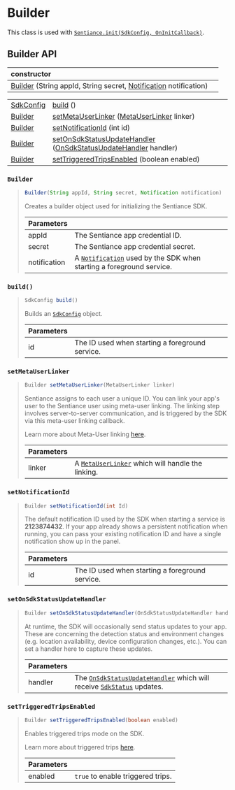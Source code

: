 # Builder

This class is used with [`Sentiance.init(SdkConfig, OnInitCallback)`](../sentiance.md#init).

## Builder API

| constructor |  |
| :--- | :--- |
| [Builder](sdkconfig-builder.md#builder) \(String appId, String secret, [Notification](https://developer.android.com/reference/android/app/Notification) notification\) |  |

|  |  |
| :--- | :--- |
| [SdkConfig](./) | [build](sdkconfig-builder.md#build) \(\) |
| [Builder](sdkconfig-builder.md) | [setMetaUserLinker](sdkconfig-builder.md#setmetauserlinker) \([MetaUserLinker](../metauserlinker.md) linker\) |
| [Builder](sdkconfig-builder.md) | [setNotificationId](sdkconfig-builder.md#setnotificationid) \(int id\) |
| [Builder](sdkconfig-builder.md) | [setOnSdkStatusUpdateHandler](sdkconfig-builder.md#setonsdkstatusupdatehandler) \([OnSdkStatusUpdateHandler](../onsdkstatusupdatehandler.md) handler\) |
| [Builder](sdkconfig-builder.md) | [setTriggeredTripsEnabled](sdkconfig-builder.md#settriggeredtripsenabled) \(boolean enabled\) |



### `Builder`

> ```java
> Builder(String appId, String secret, Notification notification)
> ```
>
> Creates a builder object used for initializing the Sentiance SDK.
>
> | Parameters |  |
> | :--- | :--- |
> | appId | The Sentiance app credential ID. |
> | secret | The Sentiance app credential secret. |
> | notification | A [`Notification`](https://developer.android.com/reference/android/app/Notification) used by the SDK when starting a foreground service. |



### `build()`

> ```java
> SdkConfig build()
> ```
>
> Builds an [`SdkConfig`](./) object.
>
> | Parameters |  |
> | :--- | :--- |
> | id | The ID used when starting a foreground service. |

### `setMetaUserLinker`

> ```java
> Builder setMetaUserLinker(MetaUserLinker linker)
> ```
>
> Sentiance assigns to each user a unique ID. You can link your app's user to the Sentiance user using meta-user linking. The linking step involves server-to-server communication, and is triggered by the SDK via this meta-user linking callback.
>
> Learn more about Meta-User linking [here](../../../appendix/meta-users.md).
>
> | Parameters |  |
> | :--- | :--- |
> | linker | A [`MetaUserLinker`](../metauserlinker.md) which will handle the linking. |

### `setNotificationId`

> ```java
> Builder setNotificationId(int Id)
> ```
>
> The default notification ID used by the SDK when starting a service is **2123874432**. If your app already shows a persistent notification when running, you can pass your existing notification ID and have a single notification show up in the panel.
>
> | Parameters |  |
> | :--- | :--- |
> | id | The ID used when starting a foreground service. |

### `setOnSdkStatusUpdateHandler`

> ```java
> Builder setOnSdkStatusUpdateHandler(OnSdkStatusUpdateHandler handler)
> ```
>
> At runtime, the SDK will occasionally send status updates to your app. These are concerning the detection status and environment changes \(e.g. location availability, device configuration changes, etc.\). You can set a handler here to capture these updates.
>
> | Parameters |  |
> | :--- | :--- |
> | handler | The [`OnSdkStatusUpdateHandler`](../onsdkstatusupdatehandler.md) which will receive [`SdkStatus`](../sdkstatus/) updates. |

### `setTriggeredTripsEnabled`

> ```java
> Builder setTriggeredTripsEnabled(boolean enabled)
> ```
>
> Enables triggered trips mode on the SDK.
>
> Learn more about triggered trips [here](../../../appendix/controlled-detections/controlled-trips-only.md).
>
> | Parameters |  |
> | :--- | :--- |
> | enabled | `true` to enable triggered trips. |

